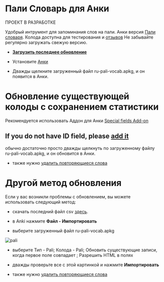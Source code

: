 # Пали Словарь для Анки

ПРОЕКТ В РАЗРАБОТКЕ

Удобрый интрумент для запоминания слов на пали. Анки версия [Пали словаря](https://sasanarakkha.github.io/study-tools/ru-pali-dictionary.html). Колода доступна для тестирования и [отзывов](https://docs.google.com/forms/d/1iMD9sCSWFfJAFCFYuG9HRIyrr9KFRy0nAOVApM998wM/viewform?usp=pp_url&entry.1433863141=ПалиСловарь)
Не забывайте регулярно загружать свежую версию.

- **[Загрузить последнее обновление](https://github.com/sasanarakkha/study-tools/releases/latest/download/ru-pali-vocab.apkg)**

- Установите [Анки](https://apps.ankiweb.net/)

- Дважды щелкните загруженный файл ru-pali-vocab.apkg, и он появится в Анки.

# Обновление существующей колоды с сохранением статистики

Рекомендуется использовать Аддон для Анки [Special fields Add-on](https://sasanarakkha.github.io/study-tools/special-fields.html)

## If you do not have ID field, please [add it](https://sasanarakkha.github.io/study-tools/ID.html)

обычно достаточно просто дважды щелкнуть по загруженному файлу ru-pali-vocab.apkg, и он обновится в Анки.

- также нужно [удалить повторяющиеся слова](https://sasanarakkha.github.io/study-tools/ru-test.html)

# Другой метод обновления

Если у вас возникли проблемы с обновлением, вы можете использовать следующий метод:

- скачать последний файл csv [здесь](https://github.com/sasanarakkha/study-tools/releases/latest/download/ru-pali-vocab.csv).

- в Anki нажмите **Файл - Импортировать**

- выберите загруженный файл ru-pali-vocab.apkg

![pali](https://user-images.githubusercontent.com/39419221/174242620-8d22530f-acf1-4ae2-a983-1017a093ff7c.png)

- выберите Тип - Pali; Колода - Pali; Обновить существующие записи, когда первое поле совпадает ; Разрешить HTML в полях

- дважды проверьте все с этой картинкой и нажмите **Импортировать**

- также нужно [удалить повторяющиеся слова](https://sasanarakkha.github.io/study-tools/ru-test.html)
